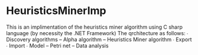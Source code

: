 # HeuristicsMinerImp
This is an implimentation of the heuristics miner algorithm using C sharp language (by necessity the .NET Framework)
The qrchitecture as follows:
∙ Discovery algorithms
     – Alpha algorithm
     – Heuristics Miner algorithm
∙ Export
∙ Import
∙ Model
    – Petri net
    – Data analysis
